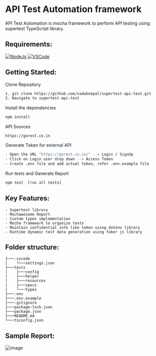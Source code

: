 # API Test Automation framework
API Test Automation is mocha framework to perform API testing using supertest TypeScript library.

## Requirements:
[![NodeJs](https://img.shields.io/badge/-NodeJS-%23339933?logo=npm)](https://nodejs.org/en/download/)
[![VSCode](https://img.shields.io/badge/-Visual%20Studio%20Code-%233178C6?logo=visual-studio-code)](https://code.visualstudio.com/download)

## Getting Started:
Clone Repository
```bash
1. git clone https://github.com/sadabnepal/supertest-api-test.git
2. Navigate to supertest-api-test
```

Install the dependencies
```bash
npm install
```

API Sources
```
https://gorest.co.in

```
Generate Token for external API
```bash
- Open the URL "https://gorest.co.in/" --> Login / SignUp
- Click on Login user drop down --> Access Token
- Create .env file and add actual token, refer .env.example file
```

Run tests and Generate Report
```bash
npm test  [run all tests]
```

## Key Features:
	- Supertest library
	- Mochawesome Report
	- Custom types implementation
	- Mocha framework to organize tests
	- Maintain confidential info like token using dotenv library
	- Runtime dynamic test data generation using faker js library

## Folder structure:
```
├───.vscode
|    └───settings.json
├───tests
|    ├───config
|    ├───helper
|    ├───resources
|    ├───specs
|    └───types
├───.env
├───.env.example
├───.gitignore
├───package-lock.json
├───package.json
├───README.md
└───tsconfig.json
```

## Sample Report:
![image](https://user-images.githubusercontent.com/65847528/147593338-28527381-d818-4b07-b90b-e0d7a1d5f5dd.png)
